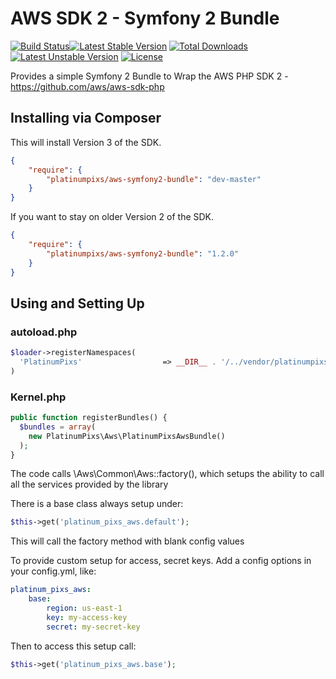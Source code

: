 AWS SDK 2 - Symfony 2 Bundle
===================

[![Build Status](https://travis-ci.org/platinumpixs/aws-symfony2-bundle.svg?branch=master)](https://travis-ci.org/platinumpixs/aws-symfony2-bundle)[![Latest Stable Version](https://poser.pugx.org/platinumpixs/aws-symfony2-bundle/v/stable.svg)](https://packagist.org/packages/platinumpixs/aws-symfony2-bundle) [![Total Downloads](https://poser.pugx.org/platinumpixs/aws-symfony2-bundle/downloads.svg)](https://packagist.org/packages/platinumpixs/aws-symfony2-bundle) [![Latest Unstable Version](https://poser.pugx.org/platinumpixs/aws-symfony2-bundle/v/unstable.svg)](https://packagist.org/packages/platinumpixs/aws-symfony2-bundle) [![License](https://poser.pugx.org/platinumpixs/aws-symfony2-bundle/license.svg)](https://packagist.org/packages/platinumpixs/aws-symfony2-bundle)

Provides a simple Symfony 2 Bundle to Wrap the AWS PHP SDK 2 - https://github.com/aws/aws-sdk-php

## Installing via Composer

This will install Version 3 of the SDK.

```json
{
    "require": {
        "platinumpixs/aws-symfony2-bundle": "dev-master"
    }
}
```

If you want to stay on older Version 2 of the SDK.

```json
{
    "require": {
        "platinumpixs/aws-symfony2-bundle": "1.2.0"
    }
}
```

## Using and Setting Up

### autoload.php
```php
$loader->registerNamespaces(
  'PlatinumPixs'                  => __DIR__ . '/../vendor/platinumpixs'
)
```

### Kernel.php
```php
public function registerBundles() {
  $bundles = array(
    new PlatinumPixs\Aws\PlatinumPixsAwsBundle()
  );
}
```

The code calls \Aws\Common\Aws::factory(), which setups the ability to call all the services provided by the library

There is a base class always setup under:

```php
$this->get('platinum_pixs_aws.default');
```

This will call the factory method with blank config values

To provide custom setup for access, secret keys. Add a config options in your config.yml, like:

```yaml
platinum_pixs_aws:
    base:
        region: us-east-1
        key: my-access-key
        secret: my-secret-key
```

Then to access this setup call:

```php
$this->get('platinum_pixs_aws.base');
```
